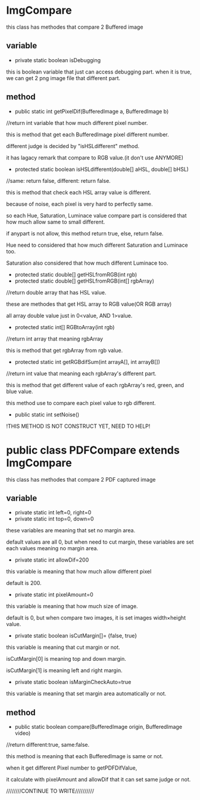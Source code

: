 ImgCompare
==========
this class has methodes that compare 2 Buffered image


variable
--------
* private static boolean isDebugging

this is boolean variable that just can access debugging part.
when it is true, we can get 2 png image file that different part.



method
-------
* public static int getPixelDif(BufferedImage a, BufferedImage b)

//return int variable that how much different pixel number.

this is method that get each BufferedImage pixel different number.

different judge is decided by "isHSLdifferent" method.

it has lagacy remark that compare to RGB value.(it don't use ANYMORE)

* protected static boolean isHSLdifferent(double[] aHSL, double[] bHSL)

//same: return false, different: return false. 

this is method that check each HSL array value is different.

because of noise, each pixel is very hard to perfectly same.

so each Hue, Saturation, Luminace value compare part is considered that how much allow same to small different.

if anypart is not allow, this method return true, else, return false.

Hue need to considered that how much different Saturation and Luminace too.

Saturation also considered that how much different Luminace too.

* protected static double[] getHSLfromRGB(int rgb)
* protected static double[] getHSLfromRGB(int[] rgbArray)

//return double array that has HSL value.

these are methodes that get HSL array to RGB value(OR RGB array)

all array double value just in 0<value, AND 1>value.

* protected static int[] RGBtoArray(int rgb)

//return int array that meaning rgbArray

this is method that get rgbArray from rgb value.

* protected static int getRGBdifSum(int arrayA[], int arrayB[])

//return int value that meaning each rgbArray's different part.

this is method that get different value of each rgbArray's red, green, and blue value.

this method use to compare each pixel value to rgb different.

* public static int setNoise()

!THIS METHOD IS NOT CONSTRUCT YET, NEED TO HELP!



public class PDFCompare extends ImgCompare
==========================================
this class has methodes that compare 2 PDF captured image

variable
---------------
* private static int left=0, right=0
* private static int top=0, down=0

these variables are meaning that set no margin area.

default values are all 0, but when need to cut margin, these variables are set each values meaning no margin area.

* private static int allowDif=200

this variable is meaning that how much allow different pixel

default is 200.

* private static int pixelAmount=0

this variable is meaning that how much size of image.

default is 0, but when compare two images, it is set images width×height value.

* private static boolean isCutMargin[]= {false, true}

this variable is meaning that cut margin or not.


isCutMargin[0] is meaning top and down margin.

isCutMargin[1] is meaning left and right margin.

* private static boolean isMarginCheckAuto=true

this variable is meaning that set margin area automatically or not.

method
----------------
* public static boolean compare(BufferedImage origin, BufferedImage video)

//return different:true, same:false.

this method is meaning that each BufferedImage is same or not.

when it get different Pixel number to getPDFDifValue,

it calculate with pixelAmount and allowDif that it can set same judge or not.

////////CONTINUE TO WRITE//////////